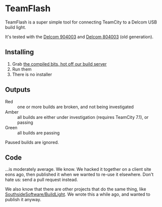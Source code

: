 # TeamFlash

TeamFlash is a super simple tool for connecting TeamCity to a Delcom USB build light.

It's tested with the [Delcom 904003](http://www.delcomproducts.com/productdetails.asp?productnum=904003) and [Delcom 804003](http://www.delcomproducts.com/productdetails.asp?productnum=804003) (old generation).

## Installing

1. Grab [the compiled bits, hot off our build server](https://tc.readifycloud.com/viewLog.html?buildTypeId=bt10&buildId=lastSuccessful&tab=artifacts&guest=1)
2. Run them
3. There is no installer

## Outputs

<dl>
  <dt>Red</dt>
  <dd>one or more builds are broken, and not being investigated</dd>
  <dt>Amber</dt>
  <dd>all builds are either under investigation (requires TeamCity 7.1), or passing</dd>
  <dt>Green</dt>
  <dd>all builds are passing</dd>
</dl>

Paused builds are ignored.

## Code

…is moderately average. We know. We hacked it together on a client site eons ago, then published it when we wanted to re-use it elsewhere. Don't hate us: send a pull request instead.

We also know that there are other projects that do the same thing, like [SouthsideSoftware/BuildLight](https://github.com/SouthsideSoftware/BuildLight). We wrote this a while ago, and wanted to publish it anyway.
